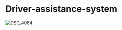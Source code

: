 # Driver-assistance-system
![DSC_4084](https://github.com/user-attachments/assets/a262dd71-f3ec-4d9a-8f32-81e19b62a3ab)
